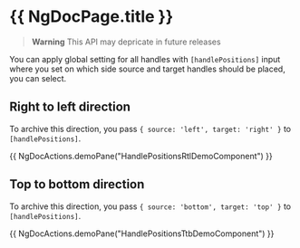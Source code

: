 # {{ NgDocPage.title }}

> **Warning**
> This API may depricate in future releases

You can apply global setting for all handles with `[handlePositions]` input where you set on which side source and target handles should be placed, you can select.

## Right to left direction

To archive this direction, you pass `{ source: 'left', target: 'right' }` to `[handlePositions]`.

{{ NgDocActions.demoPane("HandlePositionsRtlDemoComponent") }}

## Top to bottom direction

To archive this direction, you pass `{ source: 'bottom', target: 'top' }` to `[handlePositions]`.

{{ NgDocActions.demoPane("HandlePositionsTtbDemoComponent") }}
